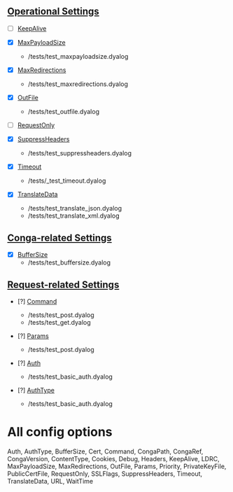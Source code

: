 ## [Operational Settings](https://dyalog.github.io/HttpCommand/5.1/operational-settings/)

- [ ] [KeepAlive](https://dyalog.github.io/HttpCommand/5.1/operational-settings/#keepalive)

- [x] [MaxPayloadSize](https://dyalog.github.io/HttpCommand/5.1/operational-settings/#maxpayloadsize) 
  - /tests/test_maxpayloadsize.dyalog

- [x] [MaxRedirections](https://dyalog.github.io/HttpCommand/5.1/operational-settings/#maxredirections)
  - /tests/test_maxredirections.dyalog

- [x] [OutFile](https://dyalog.github.io/HttpCommand/5.1/operational-settings/#outfile)
  - /tests/test_outfile.dyalog

- [ ] [RequestOnly](https://dyalog.github.io/HttpCommand/5.1/operational-settings/#requestonly)

- [x] [SuppressHeaders](https://dyalog.github.io/HttpCommand/5.1/operational-settings/#suppressheaders)
  - /tests/test_suppressheaders.dyalog

- [x] [Timeout](https://dyalog.github.io/HttpCommand/5.1/operational-settings/#timeout)
  - /tests/_test_timeout.dyalog

- [x] [TranslateData](https://dyalog.github.io/HttpCommand/5.1/operational-settings/#translatedata)
  - /tests/test_translate_json.dyalog
  - /tests/test_translate_xml.dyalog

## [Conga-related Settings](https://dyalog.github.io/HttpCommand/5.1/conga-settings/)

- [X] [BufferSize](https://dyalog.github.io/HttpCommand/5.1/conga-settings/#buffersize)
  - /tests/test_buffersize.dyalog



## [Request-related Settings](https://dyalog.github.io/HttpCommand/5.1/request-settings/)

- [?] [Command](https://dyalog.github.io/HttpCommand/5.1/request-settings/#command)
  - /tests/test_post.dyalog
  - /tests/test_get.dyalog

- [?] [Params](https://dyalog.github.io/HttpCommand/5.1/request-settings/#params)
  - /tests/test_post.dyalog

- [?] [Auth](https://dyalog.github.io/HttpCommand/5.1/request-settings/#auth)
  - /tests/test_basic_auth.dyalog

- [?] [AuthType](https://dyalog.github.io/HttpCommand/5.1/request-settings/#authtype)
  - /tests/test_basic_auth.dyalog

# All config options

Auth, AuthType, BufferSize, Cert, Command, CongaPath, CongaRef, CongaVersion, ContentType, Cookies, Debug, Headers, KeepAlive, LDRC, MaxPayloadSize, MaxRedirections, OutFile, Params, Priority, PrivateKeyFile, PublicCertFile, RequestOnly, SSLFlags, SuppressHeaders, Timeout, TranslateData, URL, WaitTime
